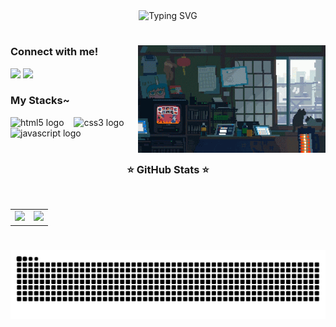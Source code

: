 <div align="center">
   <img src="https://readme-typing-svg.demolab.com?font=Roboto+Mono&size=24&pause=1000&color=20B2AA&center=true&vCenter=true&width=435&lines=Hi,+I'm+Carlos+Henrique!;Welcome+to+my+profile!" alt="Typing SVG">
</div>

#

<div>
  <img align="right" width="300px" height="auto" src="./src/gif.gif">
</div>

<h3 align="left">Connect with me!</h3>
<a href="https://www.linkedin.com/in/carlos0412"><img src="https://img.shields.io/badge/-LinkedIn-000?style=for-the-badge&logo=linkedin&logoColor=FF00F6&color:FFF"></a> <a href="mailto:ifcarloshenrique@gmail.com"><img src="https://img.shields.io/badge/Gmail-000?style=for-the-badge&logo=gmail&logoColor=white"></a>

<h3>My Stacks~</h2>
<div align="left">
  <img src="https://cdn.jsdelivr.net/gh/devicons/devicon/icons/html5/html5-original.svg" height="25" alt="html5 logo"  />
  <img width="8" />
  <img src="https://cdn.jsdelivr.net/gh/devicons/devicon/icons/css3/css3-original.svg" height="25" alt="css3 logo"  />
  <img width="8" />
  <img src="https://cdn.jsdelivr.net/gh/devicons/devicon/icons/javascript/javascript-plain.svg" height="25" alt="javascript logo"  />
  <img width="8" />
</div>

#

<div align="center">

  <h3>⭐ GitHub Stats ⭐</h3>
  <br>  
  <table>
    <tr>
      <td>
        <img height="180em" src="https://github-readme-stats.vercel.app/api?username=carloshenriqueok&line_height=25&show_icons=true&theme=dark">
      </td>
      <td>
        <img height="180em" src="https://github-readme-stats.vercel.app/api/top-langs/?username=carloshenriqueok&layout=compact&theme=dark">
      </td>
    </tr>
  </table>

</div>

#

<picture align="center">
  <source media="(prefers-color-scheme: dark)" srcset="https://raw.githubusercontent.com/carloshenriqueok/carloshenriqueok/output/github-contribution-grid-snake-dark.svg">
  <source media="(prefers-color-scheme: light)" srcset="https://raw.githubusercontent.com/carloshenriqueol/carloshenriqueok/output/github-contribution-grid-snake-dark.svg">
  <img align="center" alt="github contribution grid snake animation" src="https://raw.githubusercontent.com/carloshenriqueok/carloshenriqueok/output/github-contribution-grid-snake.svg">
</picture>
